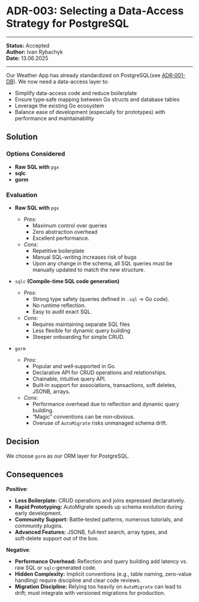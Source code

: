 # ADR-003: Selecting a Data-Access Strategy for PostgreSQL

---

**Status:** Accepted  
**Author:** Ivan Rybachyk  
**Date:** 13.06.2025  

---

Our Weather App has already standardized on PostgreSQL(see [ADR‑001-DB](001-db.md)). 
We now need a data-access layer to:

- Simplify data-access code and reduce boilerplate  
- Ensure type‑safe mapping between Go structs and database tables  
- Leverage the existing Go ecosystem  
- Balance ease of development (especially for prototypes) with performance and maintainability 

## Solution
### Options Considered
- **Raw SQL with** `pgx`
- **sqlc**
- **gorm**

### Evaluation
- **Raw SQL with** `pgx`  
   - *Pros:*  
     - Maximum control over queries
     - Zero abstraction overhead
     - Excellent performance.  
   - *Cons:* 
     - Repetitive boilerplate
     - Manual SQL-writing increases risk of bugs
     - Upon any change in the schema, all SQL queries must be manually updated to match the new structure.

- `sqlc` **(Compile‑time SQL code generation)**  
   - *Pros:* 
     - Strong type safety (queries defined in `.sql` → Go code).
     - No runtime reflection.
     - Easy to audit exact SQL.  
   - *Cons:* 
     - Requires maintaining separate SQL files
     - Less flexible for dynamic query building
     - Steeper onboarding for simple CRUD.

- `gorm` 
   - *Pros:*  
     - Popular and well‑supported in Go.
     - Declarative API for CRUD operations and relationships.
     - Chainable, intuitive query API.
     - Built‑in support for associations, transactions, soft deletes, JSONB, arrays.
   - *Cons:*  
     - Performance overhead due to reflection and dynamic query building.
     - “Magic” conventions can be non‑obvious.
     - Overuse of `AutoMigrate` risks unmanaged schema drift.
     

## Decision

We choose `gorm` as our ORM layer for PostgreSQL.

## Consequences
**Positive**:

- **Less Boilerplate:** CRUD operations and joins expressed declaratively.
- **Rapid Prototyping:** AutoMigrate speeds up schema evolution during early development.
- **Community Support:** Battle‑tested patterns, numerous tutorials, and community plugins.
- **Advanced Features:** JSONB, full‑text search, array types, and soft‑delete support out of the box.

**Negative**:

- **Performance Overhead:** Reflection and query building add latency vs. raw SQL or `sqlc`‑generated code.
- **Hidden Complexity:** Implicit conventions (e.g., table naming, zero-value handling) require discipline and clear code reviews.
- **Migration Discipline:** Relying too heavily on `AutoMigrate` can lead to drift; must integrate with versioned migrations for production.
